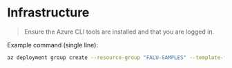 # Infrastructure

> Ensure the Azure CLI tools are installed and that you are logged in.

Example command (single line):

```bash
az deployment group create --resource-group "FALU-SAMPLES" --template-file "deploy/main.bicep" --subscription "FALU SAMPLES" --confirm-with-what-if
```
